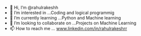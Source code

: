 - 👋 Hi, I’m @rahulrakeshh
- 👀 I’m interested in ...Coding and logical programmig
- 🌱 I’m currently learning ...Python and Machine learning
- 💞️ I’m looking to collaborate on ...Projects on Machine Learning
- 📫 How to reach me ... www.linkedin.com/in/rahulrakeshrr

<!---
rahulrakeshh/rahulrakeshh is a ✨ special ✨ repository because its `README.md` (this file) appears on your GitHub profile.
You can click the Preview link to take a look at your changes.
--->
